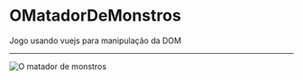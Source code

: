 # OMatadorDeMonstros
Jogo usando vuejs para manipulação da DOM
<hr>
<img src="https://brworld.com.br/images/matadorDemonstros.png" alt="O matador de monstros" />
